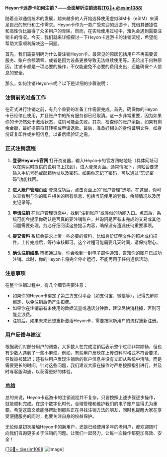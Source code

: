 **Heyon卡远游卡如何注销？——全面解析注销流程[[TG💪+ @esim1088](https://t.me/s/esim1088)]**

随着全球通信技术的发展，越来越多的人开始选择使用虚拟SIM卡（eSIM）来满足自己的旅行和工作需求。Heyon卡作为一款广受欢迎的远游卡，凭借其便捷性和高性价比赢得了众多用户的青睐。然而，在实际使用过程中，难免会遇到需要注销卡的情况。今天，我们就来详细探讨一下Heyon卡远游卡的注销流程，希望能帮助大家顺利解决这一问题。

首先，我们需要明确为什么要注销Heyon卡。最常见的原因包括用户不再需要该服务、账户余额清零、或者是因为设备更换导致无法继续使用等。无论出于何种原因，注销卡都是一项必要的操作，不仅能避免不必要的费用支出，还能确保个人信息的安全。

那么，如何注销Heyon卡呢？以下是详细的步骤说明：

### 注销前的准备工作

在正式进行注销之前，有几个重要的准备工作需要完成。首先，确保你的Heyon卡已经停止使用，并且账户中的所有服务都已经取消。这一步非常重要，因为如果你的卡仍然处于激活状态，注销可能会失败。其次，检查你的账户余额，如果有剩余金额，最好提前将其转移或申请退款。最后，准备好相关的身份证明文件，如身份证复印件或护照信息，以备后续验证之需。

### 正式注销流程

1. **登录Heyon卡官网**
   打开浏览器，输入Heyon卡的官方网站地址（具体网址可以在购买时提供的说明书上找到），进入登录页面。通常情况下，网站会要求输入手机号码或邮箱地址以及密码。如果你忘记了密码，可以通过“忘记密码”功能找回。

2. **进入账户管理页面**
   登录成功后，点击页面上的“账户管理”选项。在这里，你可以查看到与你的账户相关的所有信息，包括当前使用的套餐、余额情况以及历史记录等。

3. **申请注销**
   在账户管理页面中，找到“注销账户”或类似的功能入口。点击后，系统可能会提示你确认是否真的要注销账户，并询问是否有未完成的交易或其他问题需要处理。务必仔细阅读这些提示内容，确保没有遗漏任何重要事项。

4. **提交资料**
   系统会要求上传一些必要的资料，比如身份证明文件的照片或扫描件。上传完成后，等待审核即可。这个过程可能需要几天时间，请保持耐心。

5. **确认注销结果**
   审核通过后，你会收到一封电子邮件通知，告知你的账户已成功注销。此时，你的Heyon卡将完全停止运行，不能再用于任何通信活动。

### 注意事项

在整个注销过程中，有几个细节需要注意：
- 如果你的Heyon卡绑定了第三方支付平台（如支付宝、微信等），记得先解除绑定，以免注销后仍产生扣费。
- 如果你在注销前有未使用的数据流量或通话分钟数，建议尽快消耗掉，否则可能会浪费。
- 注销后，如果未来还想重新激活Heyon卡，需要按照新用户的流程重新注册。

### 用户反馈与建议

根据我们对部分用户的调查，大多数人在完成注销后表示整个过程非常顺畅，但也有少数人遇到了一些小麻烦。例如，有些用户反映在上传资料时格式不符合要求，导致审核延迟；还有些用户发现注销后的账户信息并没有立即从系统中清除，而是需要更长的时间。针对这些问题，我们建议大家在操作时严格按照指引进行，并及时与客服沟通，以获得更好的体验。

### 总结

总的来说，Heyon卡远游卡的注销流程并不复杂，只要按照上述步骤逐步操作，就能顺利完成。在这个数字化时代，合理管理和维护我们的电子账户显得尤为重要。希望这篇文章能够帮助到那些正在寻找注销方法的朋友，同时也提醒大家在享受便捷服务的同时，也要关注自身的权益保护。

无论你是初次接触Heyon卡的新用户，还是已经使用多年的老用户，都欢迎随时向我们咨询更多关于注销的问题。让我们一起努力，让每一次操作都更加高效、安全！

[[TG💪+ @esim1088](https://t.me/s/esim1088) ![Image](https://i.postimg.cc/4NQfJmqS/Snipaste-2025-05-13-00-14-12.png)]